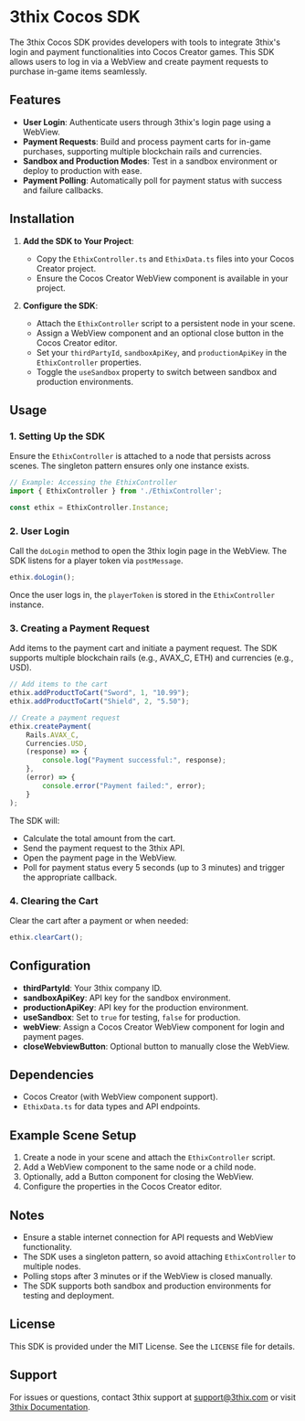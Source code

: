 

# 3thix Cocos SDK

The 3thix Cocos SDK provides developers with tools to integrate 3thix's login and payment functionalities into Cocos Creator games. This SDK allows users to log in via a WebView and create payment requests to purchase in-game items seamlessly.

## Features
- **User Login**: Authenticate users through 3thix's login page using a WebView.
- **Payment Requests**: Build and process payment carts for in-game purchases, supporting multiple blockchain rails and currencies.
- **Sandbox and Production Modes**: Test in a sandbox environment or deploy to production with ease.
- **Payment Polling**: Automatically poll for payment status with success and failure callbacks.

## Installation
1. **Add the SDK to Your Project**:
   - Copy the `EthixController.ts` and `EthixData.ts` files into your Cocos Creator project.
   - Ensure the Cocos Creator WebView component is available in your project.

2. **Configure the SDK**:
   - Attach the `EthixController` script to a persistent node in your scene.
   - Assign a WebView component and an optional close button in the Cocos Creator editor.
   - Set your `thirdPartyId`, `sandboxApiKey`, and `productionApiKey` in the `EthixController` properties.
   - Toggle the `useSandbox` property to switch between sandbox and production environments.

## Usage

### 1. Setting Up the SDK
Ensure the `EthixController` is attached to a node that persists across scenes. The singleton pattern ensures only one instance exists.

```typescript
// Example: Accessing the EthixController
import { EthixController } from './EthixController';

const ethix = EthixController.Instance;
```

### 2. User Login
Call the `doLogin` method to open the 3thix login page in the WebView. The SDK listens for a player token via `postMessage`.

```typescript
ethix.doLogin();
```

Once the user logs in, the `playerToken` is stored in the `EthixController` instance.

### 3. Creating a Payment Request
Add items to the payment cart and initiate a payment request. The SDK supports multiple blockchain rails (e.g., AVAX_C, ETH) and currencies (e.g., USD).

```typescript
// Add items to the cart
ethix.addProductToCart("Sword", 1, "10.99");
ethix.addProductToCart("Shield", 2, "5.50");

// Create a payment request
ethix.createPayment(
    Rails.AVAX_C,
    Currencies.USD,
    (response) => {
        console.log("Payment successful:", response);
    },
    (error) => {
        console.error("Payment failed:", error);
    }
);
```

The SDK will:
- Calculate the total amount from the cart.
- Send the payment request to the 3thix API.
- Open the payment page in the WebView.
- Poll for payment status every 5 seconds (up to 3 minutes) and trigger the appropriate callback.

### 4. Clearing the Cart
Clear the cart after a payment or when needed:

```typescript
ethix.clearCart();
```

## Configuration
- **thirdPartyId**: Your 3thix company ID.
- **sandboxApiKey**: API key for the sandbox environment.
- **productionApiKey**: API key for the production environment.
- **useSandbox**: Set to `true` for testing, `false` for production.
- **webView**: Assign a Cocos Creator WebView component for login and payment pages.
- **closeWebviewButton**: Optional button to manually close the WebView.

## Dependencies
- Cocos Creator (with WebView component support).
- `EthixData.ts` for data types and API endpoints.

## Example Scene Setup
1. Create a node in your scene and attach the `EthixController` script.
2. Add a WebView component to the same node or a child node.
3. Optionally, add a Button component for closing the WebView.
4. Configure the properties in the Cocos Creator editor.

## Notes
- Ensure a stable internet connection for API requests and WebView functionality.
- The SDK uses a singleton pattern, so avoid attaching `EthixController` to multiple nodes.
- Polling stops after 3 minutes or if the WebView is closed manually.
- The SDK supports both sandbox and production environments for testing and deployment.

## License
This SDK is provided under the MIT License. See the `LICENSE` file for details.

## Support
For issues or questions, contact 3thix support at [support@3thix.com](mailto:support@3thix.com) or visit [3thix Documentation](https://docs.3thix.com).

